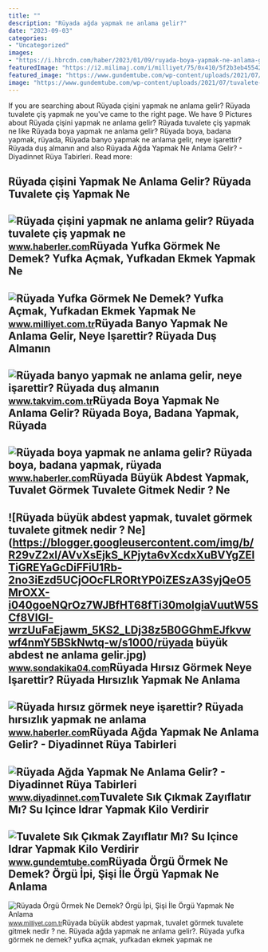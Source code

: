 ```yaml
---
title: ""
description: "Rüyada ağda yapmak ne anlama gelir?"
date: "2023-09-03"
categories:
- "Uncategorized"
images:
- "https://i.hbrcdn.com/haber/2023/01/09/ruyada-boya-yapmak-ne-anlama-gelir-ruyada-boya-15548123_5346_amp.jpg"
featuredImage: "https://i2.milimaj.com/i/milliyet/75/0x410/5f2b3eb4554284169cf70b0e.jpg"
featured_image: "https://www.gundemtube.com/wp-content/uploads/2021/07/tuvalete-sik-cikmak-zayiflatir-mi-su-icince-idrar-yapmak-kilo-verdirir-mi-FnPwmvu5.jpg"
image: "https://www.gundemtube.com/wp-content/uploads/2021/07/tuvalete-sik-cikmak-zayiflatir-mi-su-icince-idrar-yapmak-kilo-verdirir-mi-FnPwmvu5.jpg"
---
```


If you are searching about Rüyada çişini yapmak ne anlama gelir? Rüyada tuvalete çiş yapmak ne you've came to the right page. We have 9 Pictures about Rüyada çişini yapmak ne anlama gelir? Rüyada tuvalete çiş yapmak ne like Rüyada boya yapmak ne anlama gelir? Rüyada boya, badana yapmak, rüyada, Rüyada banyo yapmak ne anlama gelir, neye işarettir? Rüyada duş almanın and also Rüyada Ağda Yapmak Ne Anlama Gelir? - Diyadinnet Rüya Tabirleri. Read more:

Rüyada çişini Yapmak Ne Anlama Gelir? Rüyada Tuvalete çiş Yapmak Ne
-------------------------------------------------------------------

 ![Rüyada çişini yapmak ne anlama gelir? Rüyada tuvalete çiş yapmak ne](https://i.hbrcdn.com/haber/2023/02/22/ruyada-cisini-yapmak-ne-anlama-gelir-ruyada-15652026_9899_m.jpg) <small>www.haberler.com</small>Rüyada Yufka Görmek Ne Demek? Yufka Açmak, Yufkadan Ekmek Yapmak Ne
-------------------------------------------------------------------

 ![Rüyada Yufka Görmek Ne Demek? Yufka Açmak, Yufkadan Ekmek Yapmak Ne](https://i2.milimaj.com/i/milliyet/75/0x410/5f3084d755428311f8d7a6bf.jpg) <small>www.milliyet.com.tr</small>Rüyada Banyo Yapmak Ne Anlama Gelir, Neye Işarettir? Rüyada Duş Almanın
-----------------------------------------------------------------------

 ![Rüyada banyo yapmak ne anlama gelir, neye işarettir? Rüyada duş almanın](https://iatkv.tmgrup.com.tr/208a89/0/0/0/0/0/0?u=https:%2f%2fitkv.tmgrup.com.tr%2falbum%2f2022%2f01%2f05%2fruyada-banyo-yapmak-ne-anlama-gelir-neye-isarettir-ruyada-dus-almanin-anlami-ve-yorumu-nedir-1641414656523.jpg&mw=1100&l=1) <small>www.takvim.com.tr</small>Rüyada Boya Yapmak Ne Anlama Gelir? Rüyada Boya, Badana Yapmak, Rüyada
----------------------------------------------------------------------

 ![Rüyada boya yapmak ne anlama gelir? Rüyada boya, badana yapmak, rüyada](https://i.hbrcdn.com/haber/2023/01/09/ruyada-boya-yapmak-ne-anlama-gelir-ruyada-boya-15548123_5346_amp.jpg) <small>www.haberler.com</small>Rüyada Büyük Abdest Yapmak, Tuvalet Görmek Tuvalete Gitmek Nedir ? Ne
---------------------------------------------------------------------

 ![Rüyada büyük abdest yapmak, tuvalet görmek tuvalete gitmek nedir ? Ne](https://blogger.googleusercontent.com/img/b/R29vZ2xl/AVvXsEjkS_KPjyta6vXcdxXuBVYgZEITiGREYaGcDiFFiU1Rb-2no3iEzd5UCjOOcFLRORtYP0iZESzA3SyjQeO5MrOXX-i040goeNQrOz7WJBfHT68fTi30moIgiaVuutW5SCf8VIGl-wrzUuFaEjawm_5KS2_LDj38z5B0GGhmEJfkvwwf4nmY5BSkNwtq-w/s1000/rüyada büyük abdest ne anlama gelir.jpg) <small>www.sondakika04.com</small>Rüyada Hırsız Görmek Neye Işarettir? Rüyada Hırsızlık Yapmak Ne Anlama
----------------------------------------------------------------------

 ![Rüyada hırsız görmek neye işarettir? Rüyada hırsızlık yapmak ne anlama](https://i.hbrcdn.com/haber/2021/11/15/ruyada-hirsiz-gormek-neye-isarettir-ruyada-14531510_5695_amp.jpg) <small>www.haberler.com</small>Rüyada Ağda Yapmak Ne Anlama Gelir? - Diyadinnet Rüya Tabirleri
---------------------------------------------------------------

 ![Rüyada Ağda Yapmak Ne Anlama Gelir? - Diyadinnet Rüya Tabirleri](https://www.diyadinnet.com/d/ruya/ruyada-agda-yapmak-ne-anlama-gelir-2994.jpg) <small>www.diyadinnet.com</small>Tuvalete Sık Çıkmak Zayıflatır Mı? Su Içince Idrar Yapmak Kilo Verdirir
-----------------------------------------------------------------------

 ![Tuvalete Sık Çıkmak Zayıflatır Mı? Su Içince Idrar Yapmak Kilo Verdirir](https://www.gundemtube.com/wp-content/uploads/2021/07/tuvalete-sik-cikmak-zayiflatir-mi-su-icince-idrar-yapmak-kilo-verdirir-mi-FnPwmvu5.jpg) <small>www.gundemtube.com</small>Rüyada Örgü Örmek Ne Demek? Örgü İpi, Şişi İle Örgü Yapmak Ne Anlama
--------------------------------------------------------------------

 ![Rüyada Örgü Örmek Ne Demek? Örgü İpi, Şişi İle Örgü Yapmak Ne Anlama](https://i2.milimaj.com/i/milliyet/75/0x410/5f2b3eb4554284169cf70b0e.jpg) <small>www.milliyet.com.tr</small>Rüyada büyük abdest yapmak, tuvalet görmek tuvalete gitmek nedir ? ne. Rüyada ağda yapmak ne anlama gelir?. Rüyada yufka görmek ne demek? yufka açmak, yufkadan ekmek yapmak ne
